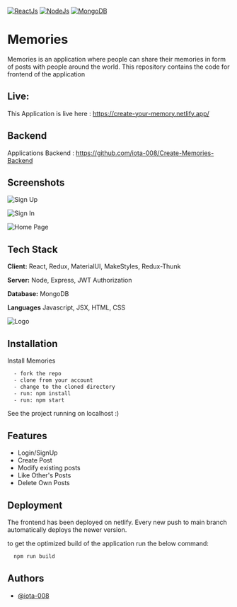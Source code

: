 [![ReactJs](https://camo.githubusercontent.com/beae01a1b58781b6632e5be556b37abc53290548813b395146b9413f8865c7d5/68747470733a2f2f696d672e736869656c64732e696f2f62616467652f43524d2d52656163744a532d626c75653f6c6f676f3d7265616374)](http://www.gnu.org/licenses/agpl-3.0)
[![NodeJs](https://camo.githubusercontent.com/121518d6a2d28e79df0a5c253eb788c17677b454b05ee4facede396bc0c3d0d8/68747470733a2f2f696d672e736869656c64732e696f2f62616467652f4261636b656e642d4e6f64654a532d677265656e3f6c6f676f3d6e6f64652e6a73)](https://opensource.org/licenses/)
[![MongoDB](https://camo.githubusercontent.com/b7cfb0451842c6d69d0dce1685c6c48be7595f454c3392439f2b9b3e5b2e6db4/68747470733a2f2f696d672e736869656c64732e696f2f62616467652f44617461426173652d4d6f6e676f44422d6c69676874677265656e3f6c6f676f3d6d6f6e676f4442)](https://github.com/tterb/atomic-design-ui/blob/master/LICENSEs)

# Memories

Memories is an application where people can share their memories in form of posts with people around the world.
This repository contains the code for frontend of the application

## Live:
This Application is live here : https://create-your-memory.netlify.app/

## Backend
Applications Backend : https://github.com/iota-008/Create-Memories-Backend



## Screenshots

![Sign Up](https://i.ibb.co/MnWw9cG/1.png)

![Sign In](https://i.ibb.co/4NHzcm1/2.png)

![Home Page](https://i.ibb.co/VYqRCqM/3.png)



## Tech Stack

**Client:** React, Redux, MaterialUI, MakeStyles, Redux-Thunk

**Server:** Node, Express, JWT Authorization

**Database:** MongoDB

**Languages** Javascript, JSX, HTML, CSS




![Logo](https://i.ibb.co/qDG1gLL/Memories-logo.png)


## Installation

Install Memories

```bash
  - fork the repo
  - clone from your account
  - change to the cloned directory
  - run: npm install
  - run: npm start

```

See the project running on localhost :)

    
## Features

- Login/SignUp
- Create Post
- Modify existing posts
- Like Other's Posts
- Delete Own Posts


## Deployment

The frontend has been deployed on netlify.
Every new push to main branch automatically deploys the newer version.

to get the optimized build of the application run the below command:
```bash
  npm run build
```

## Authors

- [@iota-008](https://www.github.com/iota-008)
